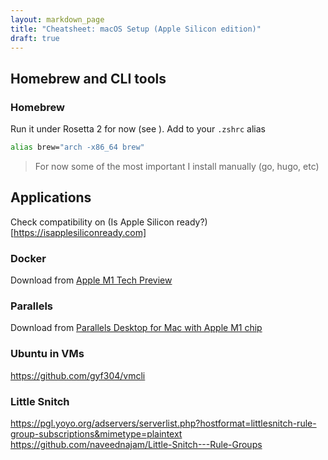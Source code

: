 ```yaml
---
layout: markdown_page
title: "Cheatsheet: macOS Setup (Apple Silicon edition)"
draft: true
---
```


## Homebrew and CLI tools

### Homebrew

Run it under Rosetta 2 for now (see ). Add to your `.zshrc` alias

```bash
alias brew="arch -x86_64 brew"
```

> For now some of the most important I install manually (go, hugo, etc)

## Applications

Check compatibility on (Is Apple Silicon ready?)[https://isapplesiliconready.com]

### Docker

Download from [Apple M1 Tech Preview](https://docs.docker.com/docker-for-mac/apple-m1/)

### Parallels

Download from [Parallels Desktop for Mac with Apple M1 chip](https://www.parallels.com/blogs/parallels-desktop-apple-silicon-mac/)

### Ubuntu in VMs

https://github.com/gyf304/vmcli

### Little Snitch

https://pgl.yoyo.org/adservers/serverlist.php?hostformat=littlesnitch-rule-group-subscriptions&mimetype=plaintext
https://github.com/naveednajam/Little-Snitch---Rule-Groups
